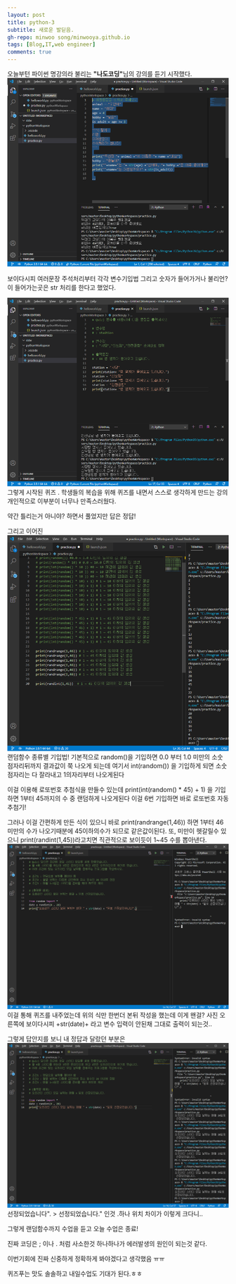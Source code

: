 ```yaml
---
layout: post
title: python-3
subtitle: 새로운 발딛음.
gh-repo: minwoo song/minwooya.github.io
tags: [Blog,IT,web engineer]
comments: true
---
```

오늘부턴 파이썬 명강의라 불리는 <strong>"나도코딩"</strong>님의 강의를 듣기 시작했다.
<img src="/assets/img/변수&주석.PNG">

보이다시피 여러문장 주석처리부터 각각 변수기입법 그리고 숫자가 들어가거나 불리언?이 들어가는곳은
str 처리를 한다고 했었다.

<img src="/assets/img/Quiz1.PNG">
그렇게 시작된 퀴즈 . 
학생들의 복습을 위해 퀴즈를 내면서 스스로 생각하게 만드는 강의
개인적으로 이부분이 너무나 만족스러웠다.

약간 틀리는거 아니야? 하면서 풀었지만 
답은 정답!

그리고 이어진 
<img src="/assets/img/랜덤함수.PNG">
랜덤함수 종류별 기입법! 
기본적으로 random()을 기입하면 0.0 부터 1.0 미만의 소숫점자리뒤까지 결과값이 쭉 나오게 되는데
여기서 int(random()) 을 기입하게 되면 소숫점자리는 다 잘라내고 1의자리부터 나오게된다 

이걸 이용해 로또번호 추첨식을 만들수 있는데
print(int(random() * 45) + 1) 을 기입하면 1부터 45까지의 수 중 랜덤하게 나오게된다
이걸 6번 기입하면 바로 로또번호 자동 추첨기!

그러나 이걸 간편하게 만든 식이 있으니 바로
print(randrange(1,46)) 하면 1부터 46미만의 수가 나오기때분에 45이하의수가 되므로 같은값이된다.
또, 미만이 헷갈릴수 있으니 
print(randint(1,45))라고치면 직관적으로 보이듯이 1~45 수를 뽑아낸다.
<img src="/assets/img/Quiz2.PNG">
이걸 통해 퀴즈를 내주었는데 위의 식만 한번더 본뒤 작성을 했는데 이게 왠걸? 
사진 오른쪽에 보이다시피 +str(date)+ 라고 변수 입력이 안된채 그대로 출력이 되는것..

그렇게 답안지를 보니 내 정답과 달랐던 부분은
<img src="/assets/img/Quiz2-1.PNG">
선정되었습니다". > 선정되었습니다." 인것 .하나 위치 차이가 이렇게 크다니..

그렇게 랜덤함수까지 수업을 듣고 오늘 수업은 종료! 

진짜 코딩은 ; 이나 . 처럼 사소한것 하나하나가 에러발생의 원인이 되는것 같다.

이번기회에 진짜 신중하게 정확하게 봐야겠다고 생각했음 ㅠㅠ 

퀴즈푸는 맛도 솔솔하고 내일수업도 기대가 된다.ㅎㅎ


